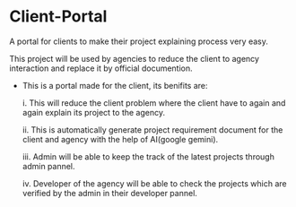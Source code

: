 # Client-Portal 
A portal for clients to make their project explaining process very easy.

This project will be used by agencies to reduce the client to agency interaction and replace it by official documention.

* This is a portal made for the client, its benifits are:

    i. This will reduce the client problem where the client have to again and again explain its project to the agency.

    ii. This is automatically generate project requirement document for the client and agency with the help of AI(google gemini).

    iii. Admin will be able to keep the track of the latest projects through admin pannel.

    iv. Developer of the agency will be able to check the projects which are verified by the admin in their developer pannel.  